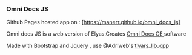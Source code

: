 ### Omni Docs JS

Github Pages hosted app on : [https://manerr.github.io/omni_docs_js]

Omni docs JS is a web version of Elyas.Creates [Omni Docs CE ](https://tiplanet.org/forum/archives_voir.php?id=4592941) software

Made with Bootstrap and Jquery , use @Adriweb's [tivars_lib_cpp](https://github.com/adriweb/tivars_lib_cpp)
